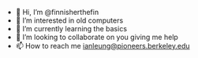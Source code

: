 - 👋 Hi, I’m @finnisherthefin
- 👀 I’m interested in old computers
- 🌱 I’m currently learning the basics
- 💞️ I’m looking to collaborate on you giving me help
- 📫 How to reach me ianleung@pioneers.berkeley.edu

<!---
finnisherthefin/finnisherthefin is a ✨ special ✨ repository because its `README.md` (this file) appears on your GitHub profile.
You can click the Preview link to take a look at your changes.
--->
